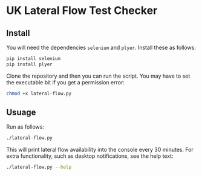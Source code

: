 # UK Lateral Flow Test Checker
## Install
You will need the dependencies `selenium` and `plyer`. Install these as follows:
```bash
pip install selenium
pip install plyer
```

Clone the repository and then you can run the script. You may have to set the executable bit if you get a permission error:
```bash
chmod +x lateral-flow.py
```

## Usuage
Run as follows:
```bash
./lateral-flow.py
```

This will print lateral flow availability into the console every 30 minutes. For extra functionality, such as desktop notifications, see the help text:
```bash
./lateral-flow.py --help
```
